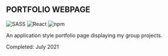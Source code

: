 <h2>PORTFOLIO WEBPAGE</h2>

![SASS](https://img.shields.io/badge/Sass-333333?style=flat&logo=sass&logoColor=CC6699)
![React](https://img.shields.io/badge/-React-333333?style=flat&logo=react)
![npm](https://img.shields.io/badge/-npm-333333?style=flat&logo=npm)

An application style portfolio page displaying my group projects.

Completed: July 2021 
